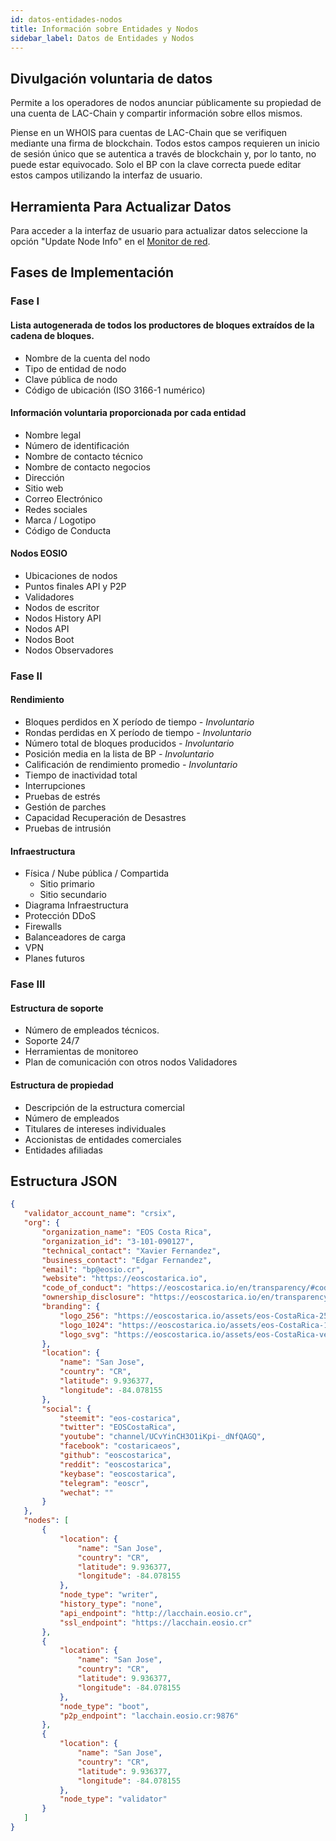 ```yaml
---
id: datos-entidades-nodos
title: Información sobre Entidades y Nodos
sidebar_label: Datos de Entidades y Nodos
---
```

## Divulgación voluntaria de datos

Permite a los operadores de nodos anunciar públicamente su propiedad de una cuenta de LAC-Chain y compartir información sobre ellos mismos.

Piense en un WHOIS para cuentas de LAC-Chain que se verifiquen mediante una firma de blockchain. Todos estos campos requieren un inicio de sesión único que se autentica a través de blockchain y, por lo tanto, no puede estar equivocado. Solo el BP con la clave correcta puede editar estos campos utilizando la interfaz de usuario.

## Herramienta Para Actualizar Datos

Para acceder a la interfaz de usuario para actualizar datos seleccione la opción "Update Node Info" en el [Monitor de red](https://dashboard.latamlink.io).

## Fases de Implementación 

### Fase I
#### Lista autogenerada de todos los productores de bloques extraídos de la cadena de bloques.
 - Nombre de la cuenta del nodo
 - Tipo de entidad de nodo
 - Clave pública de nodo
 - Código de ubicación (ISO 3166-1 numérico)

#### Información voluntaria proporcionada por cada entidad
 - Nombre legal
 - Número de identificación
 - Nombre de contacto técnico
 - Nombre de contacto negocios
 - Dirección
 - Sitio web
 - Correo Electrónico
 - Redes sociales
 - Marca / Logotipo
 - Código de Conducta
 
#### Nodos EOSIO
- Ubicaciones de nodos
- Puntos finales API y P2P
- Validadores
- Nodos de escritor
- Nodos History API
- Nodos API
- Nodos Boot
- Nodos Observadores
 
### Fase II
#### Rendimiento
 - Bloques perdidos en X período de tiempo *- Involuntario*
 - Rondas perdidas en X período de tiempo *- Involuntario*
 - Número total de bloques producidos *- Involuntario*
 - Posición media en la lista de BP *- Involuntario*
 - Calificación de rendimiento promedio *- Involuntario*
 - Tiempo de inactividad total
 - Interrupciones
 - Pruebas de estrés
 - Gestión de parches
 - Capacidad Recuperación de Desastres
 - Pruebas de intrusión

#### Infraestructura
- Física / Nube pública / Compartida
	- Sitio primario
	- Sitio secundario
- Diagrama Infraestructura
- Protección DDoS
- Firewalls
- Balanceadores de carga
- VPN 
- Planes futuros

### Fase III

#### Estructura de soporte
 - Número de empleados técnicos.
 - Soporte 24/7
 - Herramientas de monitoreo
 - Plan de comunicación con otros nodos Validadores

#### Estructura de propiedad
 - Descripción de la estructura comercial
 - Número de empleados
 - Titulares de intereses individuales
 - Accionistas de entidades comerciales
 - Entidades afiliadas

## Estructura JSON 

 ```json
 {
	"validator_account_name": "crsix",
	"org": {
		"organization_name": "EOS Costa Rica",
		"organization_id": "3-101-090127",
		"technical_contact": "Xavier Fernandez",
		"business_contact": "Edgar Fernandez",
		"email": "bp@eosio.cr",
		"website": "https://eoscostarica.io",
		"code_of_conduct": "https://eoscostarica.io/en/transparency/#code_of_conduct",
		"ownership_disclosure": "https://eoscostarica.io/en/transparency/#ownership_disclosure",
		"branding": {
			"logo_256": "https://eoscostarica.io/assets/eos-CostaRica-256x256.png",
			"logo_1024": "https://eoscostarica.io/assets/eos-CostaRica-1024x1024.png",
			"logo_svg": "https://eoscostarica.io/assets/eos-CostaRica-vectors.svg"
		},
		"location": {
			"name": "San Jose",
			"country": "CR",
			"latitude": 9.936377,
			"longitude": -84.078155
		},
		"social": {
			"steemit": "eos-costarica",
			"twitter": "EOSCostaRica",
			"youtube": "channel/UCvYinCH3O1iKpi-_dNfQAGQ",
			"facebook": "costaricaeos",
			"github": "eoscostarica",
			"reddit": "eoscostarica",
			"keybase": "eoscostarica",
			"telegram": "eoscr",
			"wechat": ""
		}
	},
	"nodes": [
		{
			"location": {
				"name": "San Jose",
				"country": "CR",
				"latitude": 9.936377,
				"longitude": -84.078155
			},
			"node_type": "writer",
			"history_type": "none",
			"api_endpoint": "http://lacchain.eosio.cr",
			"ssl_endpoint": "https://lacchain.eosio.cr"
		},
		{
			"location": {
				"name": "San Jose",
				"country": "CR",
				"latitude": 9.936377,
				"longitude": -84.078155
			},
			"node_type": "boot",
			"p2p_endpoint": "lacchain.eosio.cr:9876"
		},
		{
			"location": {
				"name": "San Jose",
				"country": "CR",
				"latitude": 9.936377,
				"longitude": -84.078155
			},
			"node_type": "validator"
		}
	]
}
 ```
